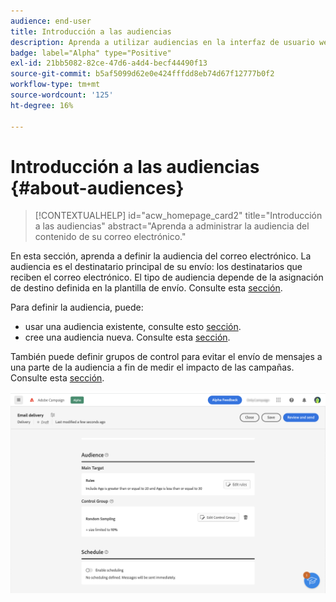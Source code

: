```yaml
---
audience: end-user
title: Introducción a las audiencias
description: Aprenda a utilizar audiencias en la interfaz de usuario web de Campaign
badge: label="Alpha" type="Positive"
exl-id: 21bb5082-82ce-47d6-a4d4-becf44490f13
source-git-commit: b5af5099d62e0e424fffdd8eb74d67f12777b0f2
workflow-type: tm+mt
source-wordcount: '125'
ht-degree: 16%

---
```



# Introducción a las audiencias {#about-audiences}

>[!CONTEXTUALHELP]
>id="acw_homepage_card2"
>title="Introducción a las audiencias"
>abstract="Aprenda a administrar la audiencia del contenido de su correo electrónico."

<!--
Audience only created for the delivery, not available later-->


<!--
Three ways:
* existing audience

Campaign or AEP Audiences

* create new on the fly

query like AEP segment builder (same component with campaign data)

* import from file

show use case with a new audience creation (or import from file?)

control groups like acc: exract, random, based on attribute
-->

En esta sección, aprenda a definir la audiencia del correo electrónico. La audiencia es el destinatario principal de su envío: los destinatarios que reciben el correo electrónico. El tipo de audiencia depende de la asignación de destino definida en la plantilla de envío. Consulte esta [sección](../email/create-email.md).

Para definir la audiencia, puede:

* usar una audiencia existente, consulte esto [sección](add-audience.md).
* cree una audiencia nueva. Consulte esta [sección](segment-builder.md).

También puede definir grupos de control para evitar el envío de mensajes a una parte de la audiencia a fin de medir el impacto de las campañas. Consulte esta [sección](control-group.md).

![](assets/about-audience.png)
